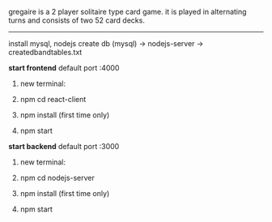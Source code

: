 
gregaire is a 2 player solitaire type card game.
it is played in alternating turns and consists of two 52 card decks.
_______
install mysql, nodejs
create db (mysql) -> nodejs-server -> createdbandtables.txt



<b>start frontend</b> default port :4000

1) new terminal:

2) npm cd react-client

3) npm install (first time only)

4) npm start
  

<b>start backend</b> default port :3000

1) new terminal:

2) npm cd nodejs-server

3) npm install (first time only)

4) npm start